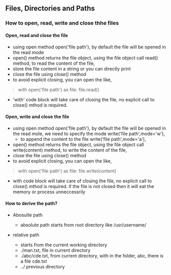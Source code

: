 ## Files, Directories and Paths

### How to open, read, write and close thhe files


#### Open, read and close the file
- using open method open('file path'), by default the file will be opened in the read mode
- open() method returns the file object, using the file object call read() method, to read the content of the file,
- store the file content in a string or you can directly print
- close the file using close() method
- to avoid explicit closing, you can open the like,
> with open('file path') as file:
>   file.read()

- 'with' code block will take care of closing the file, no explicit call to close() mthod is required.

#### Open, write and close the file

- using open method open('file path'), by default the file will be opened in the read mole, we need to specify the mode write('file path',mode='w'),
    - to append the content to the file write('file path',mode='a'),
- open() method returns the file object, using the file object call write(content) method, to write the content of the file,
- close the file using close() method
- to avoid explicit closing, you can open the like,
> with open('file path') as file:
>   file.write(content)

- with code block will take care of closing the file, no explicit call to close() mthod is required. if  the file is not closed then it will eat the memory or process unneccessrily

#### How to derive the path?

- Abosulte path
    - absolute path starts from root directory like /usr/username/

- relative path
    - starts from the current working directory
    - ./man.txt, file in current directory
    - ./abc/cde.txt, from current directory, with in the folder, abc, there is a file cde.txt
    - ../ previous directory




